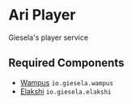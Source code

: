 # Ari Player

Giesela's player service


## Required Components

- [Wampus](https://github.com/gieseladev/wampus) `io.giesela.wampus`
- [Elakshi](https://github.com/gieseladev/elakshi) `io.giesela.elakshi`
